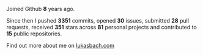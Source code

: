 Joined Github **8** years ago.

Since then I pushed **3351** commits, opened **30** issues, submitted **28** pull requests, received **351** stars across **81** personal projects and contributed to **15** public repositories.

Find out more about me on [lukasbach.com](https://lukasbach.com)
